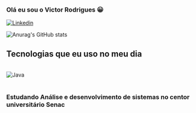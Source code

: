 ### Olá eu sou o Victor Rodrigues 😀


[![Linkedin](https://img.shields.io/badge/LinkedIn-0077B5?style=for-the-badge&logo=linkedin&logoColor=white)](https://www.linkedin.com/in/victor-rodrigues-silva-43a83b21/)


![Anurag's GitHub stats](https://github-readme-stats.vercel.app/api?username=Victor3425&show_icons=true&theme=onedark)

## Tecnologias que eu uso no meu dia

<div style= "display: inline_block"><br/>
<img aling= "center" alt= "Java" src="https://img.shields.io/badge/Java-ED8B00?style=for-the-badge&logo=java&logoColor=white"/>
</div></br>

### Estudando Análise e desenvolvimento de sistemas no centor universitário Senac
